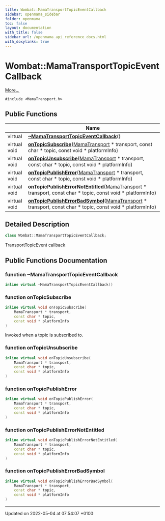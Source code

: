 ```yaml
---
title: Wombat::MamaTransportTopicEventCallback
sidebar: openmama_sidebar
folder: openmama
toc: false
layout: documentation
with_title: false
sidebar_url: /openmama_api_reference_docs.html
with_doxylinks: true
---
```


# Wombat::MamaTransportTopicEventCallback



 [More...](#detailed-description)


`#include <MamaTransport.h>`

## Public Functions

|                | Name           |
| -------------- | -------------- |
| virtual | **[~MamaTransportTopicEventCallback](classWombat_1_1MamaTransportTopicEventCallback.html#function-~mamatransporttopiceventcallback)**() |
| virtual void | **[onTopicSubscribe](classWombat_1_1MamaTransportTopicEventCallback.html#function-ontopicsubscribe)**([MamaTransport](classWombat_1_1MamaTransport.html) * transport, const char * topic, const void * platformInfo) |
| virtual void | **[onTopicUnsubscribe](classWombat_1_1MamaTransportTopicEventCallback.html#function-ontopicunsubscribe)**([MamaTransport](classWombat_1_1MamaTransport.html) * transport, const char * topic, const void * platformInfo) |
| virtual void | **[onTopicPublishError](classWombat_1_1MamaTransportTopicEventCallback.html#function-ontopicpublisherror)**([MamaTransport](classWombat_1_1MamaTransport.html) * transport, const char * topic, const void * platformInfo) |
| virtual void | **[onTopicPublishErrorNotEntitled](classWombat_1_1MamaTransportTopicEventCallback.html#function-ontopicpublisherrornotentitled)**([MamaTransport](classWombat_1_1MamaTransport.html) * transport, const char * topic, const void * platformInfo) |
| virtual void | **[onTopicPublishErrorBadSymbol](classWombat_1_1MamaTransportTopicEventCallback.html#function-ontopicpublisherrorbadsymbol)**([MamaTransport](classWombat_1_1MamaTransport.html) * transport, const char * topic, const void * platformInfo) |

## Detailed Description

```cpp
class Wombat::MamaTransportTopicEventCallback;
```


TransportTopicEvent callback 

## Public Functions Documentation

### function ~MamaTransportTopicEventCallback

```cpp
inline virtual ~MamaTransportTopicEventCallback()
```


### function onTopicSubscribe

```cpp
inline virtual void onTopicSubscribe(
    MamaTransport * transport,
    const char * topic,
    const void * platformInfo
)
```


Invoked when a topic is subscribed to. 


### function onTopicUnsubscribe

```cpp
inline virtual void onTopicUnsubscribe(
    MamaTransport * transport,
    const char * topic,
    const void * platformInfo
)
```


### function onTopicPublishError

```cpp
inline virtual void onTopicPublishError(
    MamaTransport * transport,
    const char * topic,
    const void * platformInfo
)
```


### function onTopicPublishErrorNotEntitled

```cpp
inline virtual void onTopicPublishErrorNotEntitled(
    MamaTransport * transport,
    const char * topic,
    const void * platformInfo
)
```


### function onTopicPublishErrorBadSymbol

```cpp
inline virtual void onTopicPublishErrorBadSymbol(
    MamaTransport * transport,
    const char * topic,
    const void * platformInfo
)
```


-------------------------------

Updated on 2022-05-04 at 07:54:07 +0100
